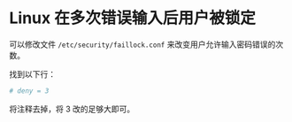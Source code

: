 # Linux 在多次错误输入后用户被锁定

可以修改文件 `/etc/security/faillock.conf` 来改变用户允许输入密码错误的次数。

找到以下行：

```bash
# deny = 3
```

将注释去掉，将 3 改的足够大即可。
